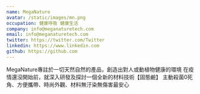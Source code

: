 ```yaml
---
name: MegaNature
avatar: /static/images/mn.png
occupation: 健康呼吸 健康生活
company: info@meganaturetech.com
email: info@meganaturetech.com
twitter: https://twitter.com/Twitter
linkedin: https://www.linkedin.com
github: https://github.com
---
```


MegaNature專註於一切天然自然的產品，創造出對人或動植物健康的環境
在疫情還沒開始前，就深入研發及探討一個全新的材料技術【固態鹼】
主動殺菌0死角、方便攜帶、時尚外觀、材料無汙染無傷害最安心
